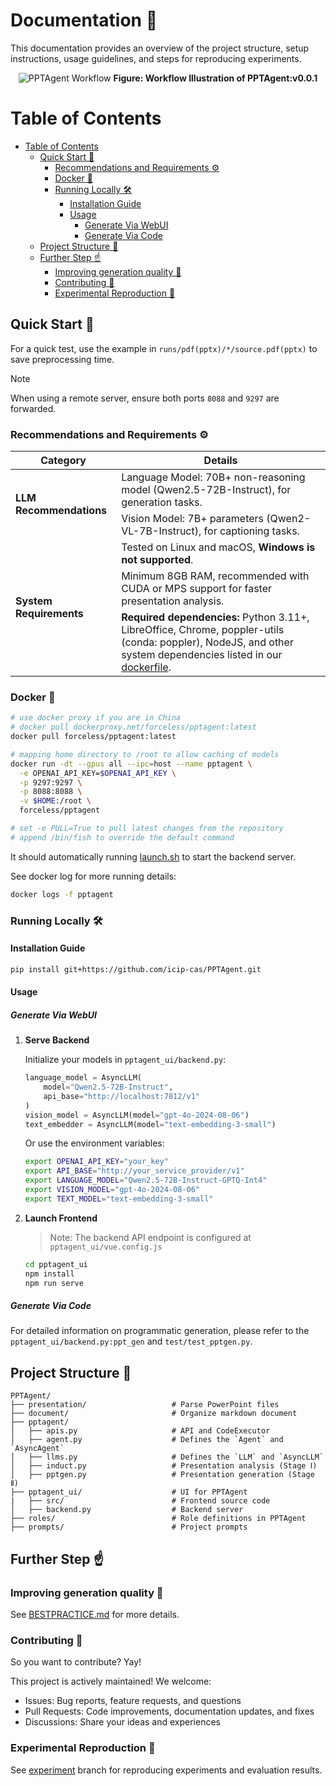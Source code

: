 # Documentation 📝

This documentation provides an overview of the project structure, setup instructions, usage guidelines, and steps for reproducing experiments.

<p align="center">
  <img src="resource/PPTAgent-workflow.jpg" alt="PPTAgent Workflow">
  <b>Figure: Workflow Illustration of PPTAgent:v0.0.1</b>
</p>

Table of Contents
=================
- [Table of Contents](#table-of-contents)
  - [Quick Start 🚀](#quick-start-)
    - [Recommendations and Requirements ⚙️](#recommendations-and-requirements-)
    - [Docker 🐳](#docker-)
    - [Running Locally 🛠](#running-locally-)
      - [Installation Guide](#installation-guide)
      - [Usage](#usage)
        - [Generate Via WebUI](#generate-via-webui)
        - [Generate Via Code](#generate-via-code)
  - [Project Structure 📂](#project-structure-)
  - [Further Step ☝️](#further-step-️)
    - [Improving generation quality 💪](#improving-generation-quality-)
    - [Contributing 🤝](#contributing-)
    - [Experimental Reproduction 🧪](#experimental-reproduction-)

## Quick Start 🚀

For a quick test, use the example in `runs/pdf(pptx)/*/source.pdf(pptx)` to save preprocessing time.

> [!NOTE]
> When using a remote server, ensure both ports `8088` and `9297` are forwarded.

### Recommendations and Requirements ⚙️

<table>
  <thead>
    <tr>
      <th>Category</th>
      <th>Details</th>
    </tr>
  </thead>
  <tbody>
    <tr>
      <td rowspan="2"><b>LLM Recommendations</b></td>
      <td>Language Model: 70B+ non-reasoning model (Qwen2.5-72B-Instruct), for generation tasks.</td>
    </tr>
    <tr>
      <td>Vision Model: 7B+ parameters (Qwen2-VL-7B-Instruct), for captioning tasks.</td>
    </tr>
    <tr>
      <td rowspan="3"><b>System Requirements</b></td>
      <td>Tested on Linux and macOS, <b>Windows is not supported</b>.</td>
    </tr>
    <tr>
      <td>Minimum 8GB RAM, recommended with CUDA or MPS support for faster presentation analysis.</td>
    </tr>
    <tr>
      <td><b>Required dependencies:</b> Python 3.11+, LibreOffice, Chrome, poppler-utils (conda: poppler), NodeJS, and other system dependencies listed in our <a href="https://github.com/icip-cas/PPTAgent/blob/docker/pptagent.dockerfile">dockerfile</a>.</td>
    </tr>
  </tbody>
</table>

### Docker 🐳

```bash
# use docker proxy if you are in China
# docker pull dockerproxy.net/forceless/pptagent:latest
docker pull forceless/pptagent:latest

# mapping home directory to /root to allow caching of models
docker run -dt --gpus all --ipc=host --name pptagent \
  -e OPENAI_API_KEY=$OPENAI_API_KEY \
  -p 9297:9297 \
  -p 8088:8088 \
  -v $HOME:/root \
  forceless/pptagent

# set -e PULL=True to pull latest changes from the repository
# append /bin/fish to override the default command
```

It should automatically running [launch.sh](docker/launch.sh) to start the backend server.

See docker log for more running details:
```bash
docker logs -f pptagent
```

### Running Locally 🛠

#### Installation Guide

```bash
pip install git+https://github.com/icip-cas/PPTAgent.git
```

#### Usage

##### Generate Via WebUI

1. **Serve Backend**

   Initialize your models in `pptagent_ui/backend.py`:
   ```python
   language_model = AsyncLLM(
       model="Qwen2.5-72B-Instruct",
       api_base="http://localhost:7812/v1"
   )
   vision_model = AsyncLLM(model="gpt-4o-2024-08-06")
   text_embedder = AsyncLLM(model="text-embedding-3-small")
   ```
   Or use the environment variables:

   ```bash
   export OPENAI_API_KEY="your_key"
   export API_BASE="http://your_service_provider/v1"
   export LANGUAGE_MODEL="Qwen2.5-72B-Instruct-GPTQ-Int4"
   export VISION_MODEL="gpt-4o-2024-08-06"
   export TEXT_MODEL="text-embedding-3-small"
   ```

2. **Launch Frontend**

   > Note: The backend API endpoint is configured at `pptagent_ui/vue.config.js`

   ```bash
   cd pptagent_ui
   npm install
   npm run serve
   ```

##### Generate Via Code

For detailed information on programmatic generation, please refer to the `pptagent_ui/backend.py:ppt_gen` and `test/test_pptgen.py`.

## Project Structure 📂

```
PPTAgent/
├── presentation/                   # Parse PowerPoint files
├── document/                       # Organize markdown document
├── pptagent/
│   ├── apis.py                     # API and CodeExecutor
│   ├── agent.py                    # Defines the `Agent` and `AsyncAgent`
│   ├── llms.py                     # Defines the `LLM` and `AsyncLLM`
│   ├── induct.py                   # Presentation analysis (Stage Ⅰ)
│   ├── pptgen.py                   # Presentation generation (Stage Ⅱ)
├── pptagent_ui/                    # UI for PPTAgent
|   ├── src/                        # Frontend source code
│   ├── backend.py                  # Backend server
├── roles/                          # Role definitions in PPTAgent
├── prompts/                        # Project prompts
```

## Further Step ☝️

### Improving generation quality 💪
See [BESTPRACTICE.md](BESTPRACTICE.md) for more details.

### Contributing 🤝
So you want to contribute? Yay!

This project is actively maintained! We welcome:
- Issues: Bug reports, feature requests, and questions
- Pull Requests: Code improvements, documentation updates, and fixes
- Discussions: Share your ideas and experiences

### Experimental Reproduction 🧪
See [experiment](https://github.com/icip-cas/PPTAgent/tree/experiment) branch for reproducing experiments and evaluation results.

